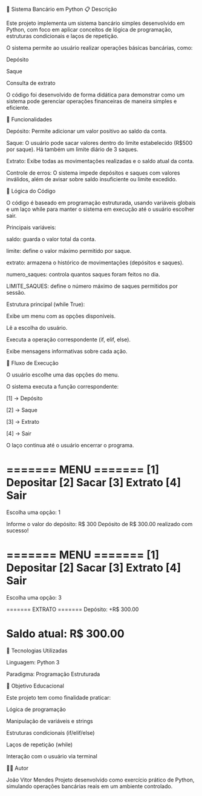 🏦 Sistema Bancário em Python
📋 Descrição

Este projeto implementa um sistema bancário simples desenvolvido em Python, com foco em aplicar conceitos de lógica de programação, estruturas condicionais e laços de repetição.

O sistema permite ao usuário realizar operações básicas bancárias, como:

Depósito

Saque

Consulta de extrato

O código foi desenvolvido de forma didática para demonstrar como um sistema pode gerenciar operações financeiras de maneira simples e eficiente.

🚀 Funcionalidades

Depósito:
Permite adicionar um valor positivo ao saldo da conta.

Saque:
O usuário pode sacar valores dentro do limite estabelecido (R$500 por saque).
Há também um limite diário de 3 saques.

Extrato:
Exibe todas as movimentações realizadas e o saldo atual da conta.

Controle de erros:
O sistema impede depósitos e saques com valores inválidos, além de avisar sobre saldo insuficiente ou limite excedido.

🧠 Lógica do Código

O código é baseado em programação estruturada, usando variáveis globais e um laço while para manter o sistema em execução até o usuário escolher sair.

Principais variáveis:

saldo: guarda o valor total da conta.

limite: define o valor máximo permitido por saque.

extrato: armazena o histórico de movimentações (depósitos e saques).

numero_saques: controla quantos saques foram feitos no dia.

LIMITE_SAQUES: define o número máximo de saques permitidos por sessão.

Estrutura principal (while True):

Exibe um menu com as opções disponíveis.

Lê a escolha do usuário.

Executa a operação correspondente (if, elif, else).

Exibe mensagens informativas sobre cada ação.

🧩 Fluxo de Execução

O usuário escolhe uma das opções do menu.

O sistema executa a função correspondente:

[1] → Depósito

[2] → Saque

[3] → Extrato

[4] → Sair

O laço continua até o usuário encerrar o programa.

======= MENU =======
[1] Depositar
[2] Sacar
[3] Extrato
[4] Sair
====================
Escolha uma opção: 1

Informe o valor do depósito: R$ 300
Depósito de R$ 300.00 realizado com sucesso!

======= MENU =======
[1] Depositar
[2] Sacar
[3] Extrato
[4] Sair
====================
Escolha uma opção: 3

======= EXTRATO =======
Depósito: +R$ 300.00

Saldo atual: R$ 300.00
========================

🧱 Tecnologias Utilizadas

Linguagem: Python 3

Paradigma: Programação Estruturada

🎯 Objetivo Educacional

Este projeto tem como finalidade praticar:

Lógica de programação

Manipulação de variáveis e strings

Estruturas condicionais (if/elif/else)

Laços de repetição (while)

Interação com o usuário via terminal

🧑‍💻 Autor

João Vitor Mendes
Projeto desenvolvido como exercício prático de Python, simulando operações bancárias reais em um ambiente controlado.
